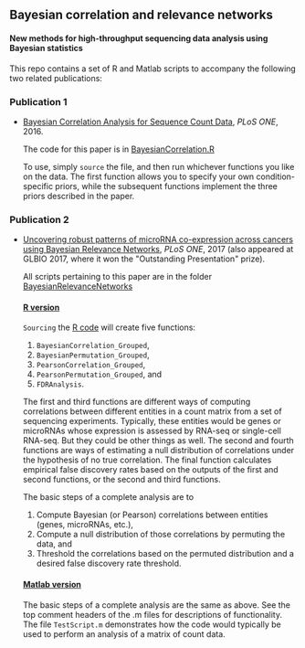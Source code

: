 ## Bayesian correlation and relevance networks

#### New methods for high-throughput sequencing data analysis using Bayesian statistics

This repo contains a set of R and Matlab scripts to accompany the following two related publications:

### Publication 1

- [Bayesian Correlation Analysis for Sequence Count Data](https://journals.plos.org/plosone/article?id=10.1371/journal.pone.0163595), _PLoS ONE_, 2016.

  The code for this paper is in [BayesianCorrelation.R](/BayesianCorrelation.R)

  To use, simply `source` the file, and then run whichever functions you like on the data. The first function allows you to specify your own condition-specific priors, while the subsequent functions implement the three priors described in the paper.

### Publication 2

- [Uncovering robust patterns of microRNA co-expression across cancers using Bayesian Relevance Networks](https://journals.plos.org/plosone/article?id=10.1371/journal.pone.0183103), _PLoS ONE_, 2017 (also appeared at GLBIO 2017, where it won the "Outstanding Presentation" prize).

  All scripts pertaining to this paper are in the folder [BayesianRelevanceNetworks](/BayesianRelevanceNetworks)

  #### [R version](/BayesianRelevanceNetworks/R_version)
  
  `Sourcing` the [R code](/BayesianRelevanceNetworks/R_version/BayesianRelevanceNetworks.R) will create five functions: 
    1. `BayesianCorrelation_Grouped`, 
    2. `BayesianPermutation_Grouped`, 
    3. `PearsonCorrelation_Grouped`, 
    4. `PearsonPermutation_Grouped`, and 
    5. `FDRAnalysis`.

  The first and third functions are different ways of computing correlations between different entities in a count matrix from a set of sequencing experiments. Typically, these entities would be genes or microRNAs whose expression is assessed by RNA-seq or single-cell RNA-seq. But they could be other things as well. The second and fourth functions are ways of estimating a null distribution of correlations under the hypothesis of no true correlation. The final function calculates empirical false discovery rates based on the outputs of the first and second functions, or the second and third functions.

  The basic steps of a complete analysis are to 
    1) Compute Bayesian (or Pearson) correlations between entities (genes, microRNAs, etc.), 
    2) Compute a null distribution of those correlations by permuting the data, and 
    3) Threshold the correlations based on the permuted distribution and a desired false discovery rate threshold.

  #### [Matlab version]((/BayesianRelevanceNetworks/Matlab_version))
  
    The basic steps of a complete analysis are the same as above. 
    See the top comment headers of the .m files for descriptions of functionality. The file `TestScript.m` demonstrates how the code would typically be used to perform an analysis of a matrix of count data.
    
  
